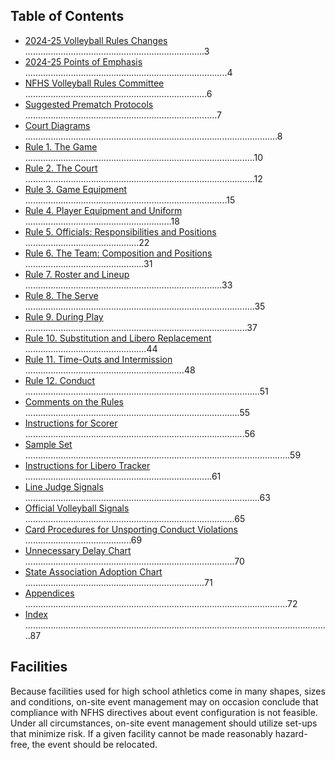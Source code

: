 <!-- Section: Table of Contents -->

## Table of Contents

- [2024-25 Volleyball Rules Changes](#rule-2024-25-volleyball-rules-changes) .......................................................................3
- [2024-25 Points of Emphasis](#rule-2024-25-points-of-emphasis) ................................................................................4
- [NFHS Volleyball Rules Committee](#rule-nfhs-volleyball-rules-committee) ........................................................................6
- [Suggested Prematch Protocols](#rule-suggested-prematch-protocols) ............................................................................7
- [Court Diagrams](#rule-court-diagrams) ....................................................................................................8
- [Rule 1. The Game](#rule-1-the-game) ...........................................................................................10
- [Rule 2. The Court](#rule-2-the-court) ...........................................................................................12
- [Rule 3. Game Equipment](#rule-3-game-equipment) ................................................................................15
- [Rule 4. Player Equipment and Uniform](#rule-4-player-equipment-and-uniform) ..........................................................18
- [Rule 5. Officials: Responsibilities and Positions](#rule-5-officials-responsibilities-and-positions) .............................................22
- [Rule 6. The Team: Composition and Positions](#rule-6-the-team-composition-and-positions) ...............................................31
- [Rule 7. Roster and Lineup](#rule-7-roster-and-lineup) ..............................................................................33
- [Rule 8. The Serve](#rule-8-the-serve) ...........................................................................................35
- [Rule 9. During Play](#rule-9-during-play) ........................................................................................37
- [Rule 10. Substitution and Libero Replacement](#rule-10-substitution-and-libero-replacement) ................................................44
- [Rule 11. Time-Outs and Intermission](#rule-11-time-outs-and-intermission) ...............................................................48
- [Rule 12. Conduct](#rule-12-conduct) .............................................................................................51
- [Comments on the Rules](#rule-comments-on-the-rules) .....................................................................................55
- [Instructions for Scorer](#rule-instructions-for-scorer) .......................................................................................56
- [Sample Set](#rule-sample-set) .........................................................................................................59
- [Instructions for Libero Tracker](#rule-instructions-for-libero-tracker) ..........................................................................61
- [Line Judge Signals](#rule-line-judge-signals) .............................................................................................63
- [Official Volleyball Signals](#rule-official-volleyball-signals) ...................................................................................65
- [Card Procedures for Unsporting Conduct Violations](#rule-card-procedures-for-unsporting-conduct-violations) ..........................................69
- [Unnecessary Delay Chart](#rule-unnecessary-delay-chart) ...................................................................................70
- [State Association Adoption Chart](#rule-state-association-adoption-chart) .......................................................................71
- [Appendices](#rule-appendices) ........................................................................................................72
- [Index](#rule-index) .........................................................................................................................87

<!-- Section: Facilities -->

## Facilities

Because facilities used for high school athletics come in many shapes, sizes and conditions, on-site event management may on occasion conclude that compliance with NFHS directives about event configuration is not feasible. Under all circumstances, on-site event management should utilize set-ups that minimize risk. If a given facility cannot be made reasonably hazard-free, the event should be relocated.
